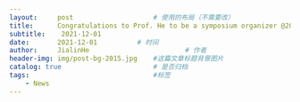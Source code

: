 ```yaml
---
layout:     post   				    # 使用的布局（不需要改）
title:      Congratulations to Prof. He to be a symposium organizer @2021 MRS Fall meeting 				# 标题 
subtitle:    2021-12-01
date:       2021-12-01			# 时间
author:     JialinHe						# 作者
header-img: img/post-bg-2015.jpg 	#这篇文章标题背景图片
catalog: true 						# 是否归档
tags:								#标签
    - News
---
```

